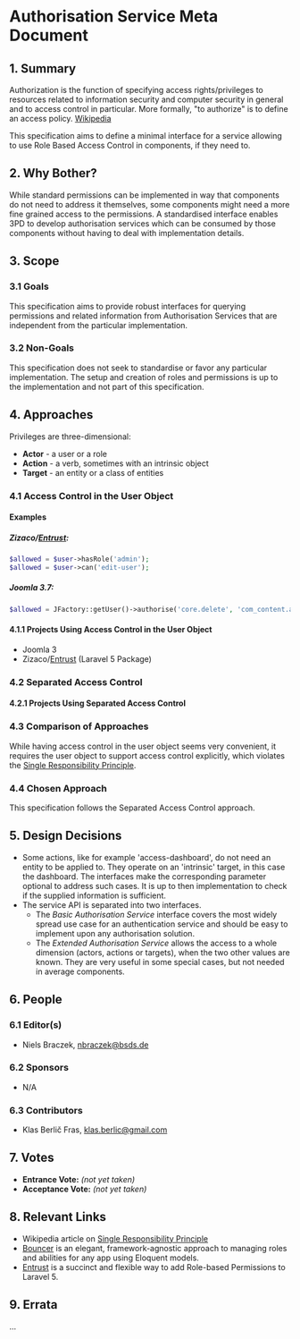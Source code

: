 # Authorisation Service Meta Document

## 1. Summary

Authorization is the function of specifying access rights/privileges to resources related to information security and computer security in general and to access control in particular. More formally, "to authorize" is to define an access policy. [Wikipedia](https://en.wikipedia.org/wiki/Authorization)

This specification aims to define a minimal interface for a service allowing to use Role Based Access Control in components, if they need to.

## 2. Why Bother?

While standard permissions can be implemented in way that components do not need to address it themselves, some components might need a more fine grained access to the permissions. A standardised interface enables 3PD to develop authorisation services which can be consumed by those components without having to deal with implementation details.

## 3. Scope

### 3.1 Goals

This specification aims to provide robust interfaces for querying permissions and related information from Authorisation Services that are independent from the particular implementation.

### 3.2 Non-Goals

This specification does not seek to standardise or favor any particular implementation.
The setup and creation of roles and permissions is up to the implementation and not part of this specification.

## 4. Approaches

Privileges are three-dimensional:

  * **Actor** - a user or a role
  * **Action** - a verb, sometimes with an intrinsic object
  * **Target** - an entity or a class of entities 

### 4.1 Access Control in the User Object

#### Examples
 
##### Zizaco/[Entrust][]:

```php
$allowed = $user->hasRole('admin');
$allowed = $user->can('edit-user');
```

##### Joomla 3.7:

```php
$allowed = JFactory::getUser()->authorise('core.delete', 'com_content.article.' . (int) $record->id)
```

#### 4.1.1 Projects Using Access Control in the User Object

  * Joomla 3
  * Zizaco/[Entrust][] (Laravel 5 Package)
  
### 4.2 Separated Access Control

#### 4.2.1 Projects Using Separated Access Control

### 4.3 Comparison of Approaches

While having access control in the user object seems very convenient, it requires the user object to support access control explicitly, which violates the [Single Responsibility Principle][].
 
### 4.4 Chosen Approach

This specification follows the Separated Access Control approach.

## 5. Design Decisions

* Some actions, like for example 'access-dashboard', do not need an entity to be applied to.
  They operate on an 'intrinsic' target, in this case the dashboard.
  The interfaces make the corresponding parameter optional to address such cases.
  It is up to then implementation to check if the supplied information is sufficient.
* The service API is separated into two interfaces.
  * The *Basic Authorisation Service* interface covers the most widely spread use case for an authentication service and should be easy to implement upon any authorisation solution.
  * The *Extended Authorisation Service* allows the access to a whole dimension (actors, actions or targets), when the two other values are known. They are very useful in some special cases, but not needed in average components. 
 
## 6. People

### 6.1 Editor(s)

* Niels Braczek, <nbraczek@bsds.de>

### 6.2 Sponsors

* N/A

### 6.3 Contributors

* Klas Berlič Fras, <klas.berlic@gmail.com> 

## 7. Votes

* **Entrance Vote:** _(not yet taken)_
* **Acceptance Vote:** _(not yet taken)_

## 8. Relevant Links

* Wikipedia article on [Single Responsibility Principle][]
* [Bouncer](https://github.com/JosephSilber/bouncer) is an elegant, framework-agnostic approach to managing roles and abilities for any app using Eloquent models.
* [Entrust][] is a succinct and flexible way to add Role-based Permissions to Laravel 5.

[Single Responsibility Principle]: https://en.wikipedia.org/wiki/Single_responsibility_principle
[Entrust]: https://github.com/Zizaco/entrust

## 9. Errata

...
